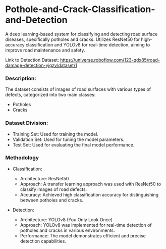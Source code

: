 # Pothole-and-Crack-Classification-and-Detection
A deep learning-based system for classifying and detecting road surface diseases, specifically potholes and cracks. Utilizes ResNet50 for high-accuracy classification and YOLOv8 for real-time detection, aiming to improve road maintenance and safety.

Link to Detection Dataset: https://universe.roboflow.com/123-qdx85/road-damage-detection-yjqzv/dataset/1

### Description: 
The dataset consists of images of road surfaces with various types of defects, categorized into two main classes:
  * Potholes
  * Cracks
    
### Dataset Division:
  * Training Set: Used for training the model.
  * Validation Set: Used for tuning the model parameters.
  * Test Set: Used for evaluating the final model performance.

### Methodology

* Classification:

  * Architecture: ResNet50
  * Approach: A transfer learning approach was used with ResNet50 to classify images of road defects.
  * Accuracy: Achieved high classification accuracy for distinguishing between potholes and cracks.

* Detection:

  * Architecture: YOLOv8 (You Only Look Once)
  * Approach: YOLOv8 was implemented for real-time detection of potholes and cracks in various environments.
  * Performance: The model demonstrates efficient and precise detection capabilities.
